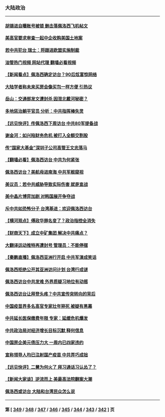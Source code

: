 ### 大陆政治
---
#### [胡锡进自曝账号被锁 删击落佩洛西飞机帖文](../../pages/ncid277/n13792300.md?07310045) 
#### [美高官要求审查一起中企收购美国土地案](../../pages/ncid277/n13792327.md?07310045) 
#### [若中共犯台 瑞士：将跟进欧盟实施制裁](../../pages/ncid277/n13792252.md?07310045) 
#### [油管热门视频 网站代理 翻墙必看视频](http://209.222.30.114:81/youtube.html?07310045)
#### [【新闻看点】佩洛西确定访台？90后炫富惊网络](../../pages/ncid277/n13791709.md?07310045) 
#### [大陆学者称未来买房会像买包一样方便 引热议](../../pages/ncid277/n13792227.md?07310045) 
#### [岳山：交通部发文遭封杀 因泄北戴河秘密？](../../pages/ncid277/n13792157.md?07310045) 
#### [多地惩治躺平官员 分析：中共指挥棒失灵](../../pages/ncid277/n13792195.md?07310045) 
#### [【远见快评】传佩洛西下周访台 中共80军提备战](../../pages/ncid277/n13791956.md?07310045) 
#### [谢金河：如兴陷财务危机 被打入全额交割股](../../pages/ncid277/n13792022.md?07310045) 
#### [传“国家大基金”深圳子公司高管王文忠落马](../../pages/ncid277/n13792088.md?07310045) 
#### [【翻墙必看】佩洛西访台 中共为何紧张](../../pages/ncid277/n13791996.md?07310045) 
#### [佩洛西访台？美航母进南海 中共军舰窥视](../../pages/ncid277/n13791879.md?07310045) 
#### [美议员：若中共威胁导致实际伤害 就是宣战](../../pages/ncid277/n13791928.md?07310045) 
#### [美中晶片博弈加剧 对韩国展开争夺战](../../pages/ncid277/n13792007.md?07310045) 
#### [斥中共如恐怖分子 台湾基进：欢迎佩洛西访台](../../pages/ncid277/n13791723.md?07310045) 
#### [【横河观点】傅政华罪名变了？政治指控全消失](../../pages/ncid277/n13791936.md?07310045) 
#### [【财商天下】成立中矿集团 解决中共痛点？](../../pages/ncid277/n13791867.md?07310045) 
#### [大翻译运动推特再遭封号 管理员：不能停摆](../../pages/ncid277/n13791914.md?07310045) 
#### [【秦鹏直播】佩洛西亚洲行开启 中共军演成笑话](../../pages/ncid277/n13791934.md?07310045) 
#### [佩洛西拒绝公开其亚洲访问计划 台湾行成谜](../../pages/ncid277/n13791864.md?07310045) 
#### [佩洛西访台中共发难 外界质疑习地位有动摇](../../pages/ncid277/n13791686.md?07310045) 
#### [佩洛西访台让拜登头疼？中共宣传突转向的背后](../../pages/ncid277/n13791847.md?07310045) 
#### [中国疫苗界多名高官专家壮年猝死 被疑有黑幕](../../pages/ncid277/n13791884.md?07310045) 
#### [中共延长医保缴费年限 专家：延缓危机爆发](../../pages/ncid277/n13791859.md?07310045) 
#### [中共政治局对经济增长目标沉默 释何信息](../../pages/ncid277/n13791813.md?07310045) 
#### [中国房企美元债压力大 一周内已四家违约](../../pages/ncid277/n13791848.md?07310045) 
#### [宣称领导人均已注射国产疫苗 中共弄巧成拙](../../pages/ncid277/n13791829.md?07310045) 
#### [【远见快评】二舅为何火了 拜习通话习认怂了？](../../pages/ncid277/n13791431.md?07310045) 
#### [【新闻大家谈】逆流而上 美最高法院翻案大潮](../../pages/ncid277/n13791225.md?07310045) 
#### [佩洛西或访台 大陆和台湾民众怎么说](../../pages/ncid277/n13791691.md?07310045) 

---
#### 第 [ [349](./349.md?07310045) / [348](./348.md?07310045) / [347](./347.md?07310045) / [346](./346.md?07310045) / [345](./345.md?07310045) / [344](./344.md?07310045) / [343](./343.md?07310045) / [342](./342.md?07310045) ] 页
